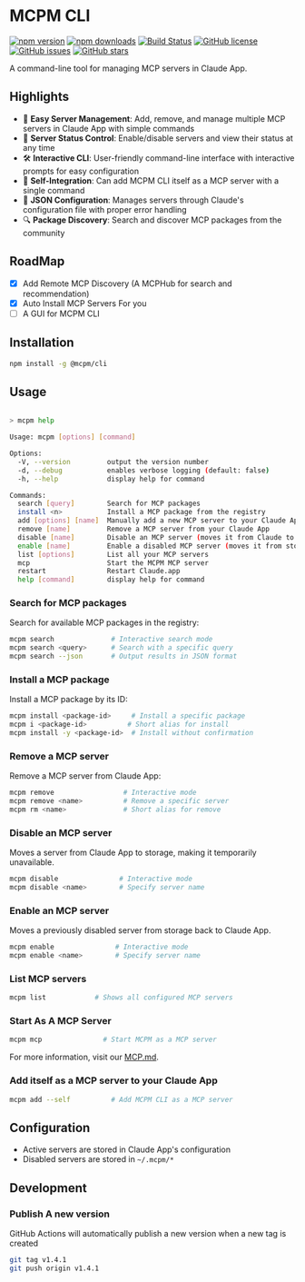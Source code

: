 # MCPM CLI

[![npm version](https://img.shields.io/npm/v/@mcpm/cli.svg)](https://www.npmjs.com/package/@mcpm/cli)
[![npm downloads](https://img.shields.io/npm/dm/@mcpm/cli.svg)](https://www.npmjs.com/package/@mcpm/cli)
[![Build Status](https://github.com/MCP-Club/mcpm/actions/workflows/test.yml/badge.svg)](https://github.com/MCP-Club/mcpm/actions)
[![GitHub license](https://img.shields.io/github/license/MCP-Club/mcpm.svg)](https://github.com/MCP-Club/mcpm/blob/main/LICENSE)
[![GitHub issues](https://img.shields.io/github/issues/MCP-Club/mcpm.svg)](https://github.com/MCP-Club/mcpm/issues)
[![GitHub stars](https://img.shields.io/github/stars/MCP-Club/mcpm.svg)](https://github.com/MCP-Club/mcpm/stargazers)

A command-line tool for managing MCP servers in Claude App.

## Highlights

- 🚀 **Easy Server Management**: Add, remove, and manage multiple MCP servers in Claude App with simple commands
- 🔄 **Server Status Control**: Enable/disable servers and view their status at any time
- 🛠️ **Interactive CLI**: User-friendly command-line interface with interactive prompts for easy configuration
- 🔌 **Self-Integration**: Can add MCPM CLI itself as a MCP server with a single command
- 📝 **JSON Configuration**: Manages servers through Claude's configuration file with proper error handling
- 🔍 **Package Discovery**: Search and discover MCP packages from the community
<!-- - 🎯 **Zero Dependencies**: Lightweight and efficient, built to work seamlessly with Claude App -->

## RoadMap

- [x] Add Remote MCP Discovery (A MCPHub for search and recommendation)
- [x] Auto Install MCP Servers For you
- [ ] A GUI for MCPM CLI

## Installation

```bash
npm install -g @mcpm/cli
```

## Usage

```bash

> mcpm help

Usage: mcpm [options] [command]

Options:
  -V, --version         output the version number
  -d, --debug           enables verbose logging (default: false)
  -h, --help            display help for command

Commands:
  search [query]        Search for MCP packages
  install <n>           Install a MCP package from the registry
  add [options] [name]  Manually add a new MCP server to your Claude App
  remove [name]         Remove a MCP server from your Claude App
  disable [name]        Disable an MCP server (moves it from Claude to storage)
  enable [name]         Enable a disabled MCP server (moves it from storage to Claude)
  list [options]        List all your MCP servers
  mcp                   Start the MCPM MCP server
  restart               Restart Claude.app
  help [command]        display help for command

```

### Search for MCP packages

Search for available MCP packages in the registry:

```bash
mcpm search              # Interactive search mode
mcpm search <query>      # Search with a specific query
mcpm search --json       # Output results in JSON format
```

### Install a MCP package

Install a MCP package by its ID:

```bash
mcpm install <package-id>     # Install a specific package
mcpm i <package-id>          # Short alias for install
mcpm install -y <package-id>  # Install without confirmation
```

### Remove a MCP server

Remove a MCP server from Claude App:

```bash
mcpm remove                 # Interactive mode
mcpm remove <name>          # Remove a specific server
mcpm rm <name>              # Short alias for remove
```

### Disable an MCP server

Moves a server from Claude App to storage, making it temporarily unavailable.

```bash
mcpm disable               # Interactive mode
mcpm disable <name>        # Specify server name
```

### Enable an MCP server

Moves a previously disabled server from storage back to Claude App.

```bash
mcpm enable               # Interactive mode
mcpm enable <name>        # Specify server name
```

### List MCP servers

```bash
mcpm list            # Shows all configured MCP servers
```

### Start As A MCP Server

```bash
mcpm mcp               # Start MCPM as a MCP server
```

For more information, visit our [MCP.md](./docs/MCP.md).

### Add itself as a MCP server to your Claude App

```bash
mcpm add --self          # Add MCPM CLI as a MCP server
```

## Configuration

- Active servers are stored in Claude App's configuration
- Disabled servers are stored in `~/.mcpm/*`

## Development

### Publish A new version

GitHub Actions will automatically publish a new version when a new tag is created

```bash
git tag v1.4.1
git push origin v1.4.1
```
